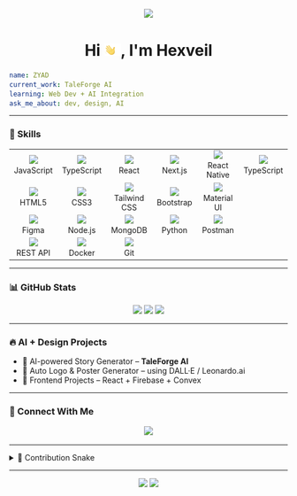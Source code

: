 <p align="center">
  <img src="https://github.com/rudrabarad/github-readme/blob/main/matrix.svg" width="1000" />
</p>

<h1 align="center">
  Hi <img src="https://raw.githubusercontent.com/MusaabK99/MusaabK99/b33c68241b9237c55781cf5cb4aa36ffba8cc8ea/assets/hello.gif" width="30" />, I'm Hexveil
</h1>

```yaml
name: ZYAD
current_work: TaleForge AI
learning: Web Dev + AI Integration
ask_me_about: dev, design, AI
```

---

### 🎯 Skills

<table align="center">
<tr>
    <td align="center" width="100"><img src="https://techstack-generator.vercel.app/js-icon.svg" width="65" /><br>JavaScript</td>
    <td align="center" width="100"><img src="https://skillicons.dev/icons?i=typescript" width="65" /><br>TypeScript</td>
    <td align="center" width="100"><img src="https://techstack-generator.vercel.app/react-icon.svg" width="65" /><br>React</td>
    <td align="center" width="100"><img src="https://skillicons.dev/icons?i=nextjs" width="65" /><br>Next.js</td>
    <td align="center" width="100"><img src="https://skillicons.dev/icons?i=react" width="65" /><br>React Native</td>
    <td align="center" width="100"><img src="https://techstack-generator.vercel.app/ts-icon.svg" width="65" /><br>TypeScript</td>
</tr>
<tr>
    <td align="center" width="100"><img src="https://skillicons.dev/icons?i=html" width="65" /><br>HTML5</td>
    <td align="center" width="100"><img src="https://skillicons.dev/icons?i=css" width="65" /><br>CSS3</td>
    <td align="center" width="100"><img src="https://skillicons.dev/icons?i=tailwind" width="65" /><br>Tailwind CSS</td>
    <td align="center" width="100"><img src="https://skillicons.dev/icons?i=bootstrap" width="65" /><br>Bootstrap</td>
    <td align="center" width="100"><img src="https://skillicons.dev/icons?i=materialui" width="65" /><br>Material UI</td>
</tr>
<tr>
    <td align="center" width="100"><img src="https://skillicons.dev/icons?i=figma" width="65" /><br>Figma</td>
    <td align="center" width="100"><img src="https://skillicons.dev/icons?i=nodejs" width="65" /><br>Node.js</td>
    <td align="center" width="100"><img src="https://skillicons.dev/icons?i=mongodb" width="65" /><br>MongoDB</td>
    <td align="center" width="100"><img src="https://techstack-generator.vercel.app/python-icon.svg" width="65" /><br>Python</td>
    <td align="center" width="100"><img src="https://skillicons.dev/icons?i=postman" width="65" /><br>Postman</td>
</tr>
<tr>
    <td align="center" width="100"><img src="https://techstack-generator.vercel.app/restapi-icon.svg" width="65" /><br>REST API</td>
    <td align="center" width="100"><img src="https://techstack-generator.vercel.app/docker-icon.svg" width="65" /><br>Docker</td>
    <td align="center" width="100"><img src="https://user-images.githubusercontent.com/25181517/192108372-f71d70ac-7ae6-4c0d-8395-51d8870c2ef0.png" width="65" /><br>Git</td>
</tr>
</table>

---

### 📊 GitHub Stats

<div align="center">
  <img src="https://github-readme-stats.vercel.app/api?username=HexveilX&show_icons=true&include_all_commits=true&count_private=true&theme=dracula" height="150" />
  <img src="https://streak-stats.demolab.com?user=HexveilX&theme=dracula" height="150" />
  <img src="https://github-readme-stats.vercel.app/api/top-langs?username=HexveilX&layout=compact&langs_count=8&theme=onedark" height="140" />
</div>

---

### 🔥 AI + Design Projects

- 🧠 AI-powered Story Generator – **TaleForge AI**
- 🎨 Auto Logo & Poster Generator – using DALL·E / Leonardo.ai
- 🔧 Frontend Projects – React + Firebase + Convex

---

### 📢 Connect With Me

<p align="center">
  <a href="https://discord.com/users/zezolz" target="_blank">
    <img src="https://img.shields.io/badge/Discord-Zezolz-5865F2?logo=discord&logoColor=white" />
  </a>
</p>

---

<details>
  <summary>🐍 Contribution Snake</summary>
  <picture>
    <source media="(prefers-color-scheme: dark)" srcset="https://raw.githubusercontent.com/HexveilX/HexveilX/output/github-contribution-grid-snake-dark.svg">
    <source media="(prefers-color-scheme: light)" srcset="https://raw.githubusercontent.com/HexveilX/HexveilX/output/github-contribution-grid-snake.svg">
    <img alt="github contribution graph" src="https://raw.githubusercontent.com/HexveilX/HexveilX/output/github-contribution-grid-snake.svg">
  </picture>
</details>

---

<p align="center">
  <img src="https://komarev.com/ghpvc/?username=HexveilX&style=flat-square&color=blue" />
  <img src="https://img.shields.io/github/followers/HexveilX?label=Followers&style=flat-square" />
</p>
